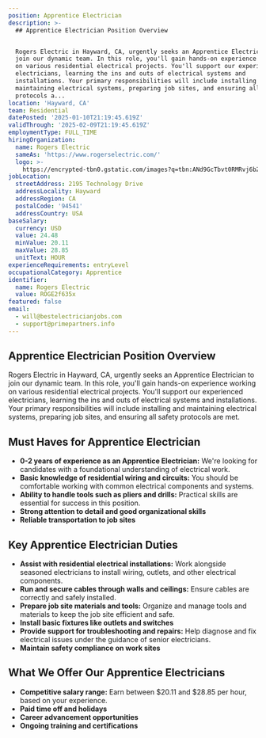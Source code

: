 ```yaml
---
position: Apprentice Electrician
description: >-
  ## Apprentice Electrician Position Overview


  Rogers Electric in Hayward, CA, urgently seeks an Apprentice Electrician to
  join our dynamic team. In this role, you'll gain hands-on experience working
  on various residential electrical projects. You'll support our experienced
  electricians, learning the ins and outs of electrical systems and
  installations. Your primary responsibilities will include installing and
  maintaining electrical systems, preparing job sites, and ensuring all safety
  protocols a...
location: 'Hayward, CA'
team: Residential
datePosted: '2025-01-10T21:19:45.619Z'
validThrough: '2025-02-09T21:19:45.619Z'
employmentType: FULL_TIME
hiringOrganization:
  name: Rogers Electric
  sameAs: 'https://www.rogerselectric.com/'
  logo: >-
    https://encrypted-tbn0.gstatic.com/images?q=tbn:ANd9GcTbvt0RMRvj6bZdL81Q6HJeRVl_qflQIGgp9w&s
jobLocation:
  streetAddress: 2195 Technology Drive
  addressLocality: Hayward
  addressRegion: CA
  postalCode: '94541'
  addressCountry: USA
baseSalary:
  currency: USD
  value: 24.48
  minValue: 20.11
  maxValue: 28.85
  unitText: HOUR
experienceRequirements: entryLevel
occupationalCategory: Apprentice
identifier:
  name: Rogers Electric
  value: ROGE2f635x
featured: false
email:
  - will@bestelectricianjobs.com
  - support@primepartners.info
---
```




## Apprentice Electrician Position Overview

Rogers Electric in Hayward, CA, urgently seeks an Apprentice Electrician to join our dynamic team. In this role, you'll gain hands-on experience working on various residential electrical projects. You'll support our experienced electricians, learning the ins and outs of electrical systems and installations. Your primary responsibilities will include installing and maintaining electrical systems, preparing job sites, and ensuring all safety protocols are met.

## Must Haves for Apprentice Electrician

- **0-2 years of experience as an Apprentice Electrician:** We're looking for candidates with a foundational understanding of electrical work.
- **Basic knowledge of residential wiring and circuits:** You should be comfortable working with common electrical components and systems.
- **Ability to handle tools such as pliers and drills:** Practical skills are essential for success in this position.
- **Strong attention to detail and good organizational skills**
- **Reliable transportation to job sites**

## Key Apprentice Electrician Duties

- **Assist with residential electrical installations:** Work alongside seasoned electricians to install wiring, outlets, and other electrical components.
- **Run and secure cables through walls and ceilings:** Ensure cables are correctly and safely installed.
- **Prepare job site materials and tools:** Organize and manage tools and materials to keep the job site efficient and safe.
- **Install basic fixtures like outlets and switches**
- **Provide support for troubleshooting and repairs:** Help diagnose and fix electrical issues under the guidance of senior electricians.
- **Maintain safety compliance on work sites**

## What We Offer Our Apprentice Electricians

- **Competitive salary range:** Earn between $20.11 and $28.85 per hour, based on your experience.
- **Paid time off and holidays**
- **Career advancement opportunities**
- **Ongoing training and certifications**
